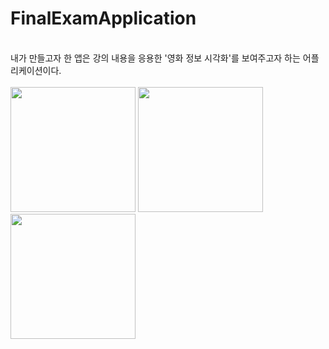 # FinalExamApplication
<html>
<body>
<br>
내가 만들고자 한 앱은 강의 내용을 응용한 '영화 정보 시각화'를 보여주고자 하는 어플리케이션이다.
<br>
  <br>

<div>
  <img width="200" src="https://user-images.githubusercontent.com/70988772/101244337-3e29d000-3749-11eb-97c8-c7e594d235ae.png">
  <img width="200" src="https://user-images.githubusercontent.com/70988772/101244347-5699ea80-3749-11eb-99d6-4497f3352de0.png">
  <img width="200" src="https://user-images.githubusercontent.com/70988772/101244122-ed65a780-3747-11eb-8a78-a42f137b00e9.png">
 </div>
  
